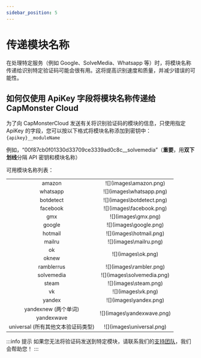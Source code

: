 ```yaml
---
sidebar_position: 5
---
```

# 传递模块名称
在处理特定服务（例如 Google、SolveMedia、Whatsapp 等）时，将模块名称传递给识别特定验证码可能会很有用。这将提高识别速度和质量，并减少错误的可能性。
## 如何仅使用 ApiKey 字段将模块名称传递给 CapMonster Cloud
为了向 CapMonsterCloud 发送有关将识别验证码的模块的信息，只使用指定 ApiKey 的字段，您可以按以下格式将模块名称添加到密钥中： `{apikey}__moduleName`

例如，“00f87cb0f01330d33709ce3339ad0c8c\_\_solvemedia”（**重要**，用**双下划线**分隔 API 密钥和模块名称）

可用模块名称列表：
<table>
<tbody>
<tr>
<td align="center">amazon</td>
<td align="center">![](images\amazon.png)</td>
</tr>
<tr>
<td align="center">whatsapp</td>
<td align="center">![](images\whatsapp.png)</td>
</tr>
<tr>
<td align="center">botdetect</td>
<td align="center">![](images\botdetect.png)</td>
</tr>
<tr>
<td align="center">facebook</td>
<td align="center">![](images\facebook.png)</td>
</tr>
<tr>
<td align="center">gmx</td>
<td align="center">![](images\gmx.png)</td>
</tr>
<tr>
<td align="center">google</td>
<td align="center">![](images\google.png)</td>
</tr>
<tr>
<td align="center">hotmail</td>
<td align="center">![](images\hotmail.png)</td>
</tr>
<tr>
<td align="center">mailru</td>
<td align="center">![](images\mailru.png)</td>
</tr>
<tr>
<td align="center">ok</td>
<td rowspan="2" align="center">![](images\ok.png)</td>
</tr>
<tr>
<td align="center">oknew</td>
</tr>
<tr>
<td align="center">ramblerrus</td>
<td align="center">![](images\rambler.png)</td>
</tr>
<tr>
<td align="center">solvemedia</td>
<td align="center">![](images\solvemedia.png)</td>
</tr>
<tr>
<td align="center">steam</td>
<td align="center">![](images\steam.png)</td>
</tr>
<tr>
<td align="center">vk</td>
<td align="center">![](images\vk.png)</td>
</tr>
<tr>
<td align="center">yandex</td>
<td align="center">![](images\yandex.png)</td>
</tr>
<tr>
<td align="center">yandexnew (两个单词)</td>
<td rowspan="2" align="center">![](images\yandexwave.png)</td>
</tr>
<tr>
<td align="center">yandexwave</td>
</tr>
<tr>
<td align="center">universal (所有其他文本验证码类型)</td>
<td align="center">![](images\universal.png)</td>
</tr>
</tbody>
</table>

:::info 提示
如果您无法将验证码发送到特定模块，请联系我们的[支持团队](https://helpdesk.zennolab.com/conversation/new)，我们会帮助您！
:::
